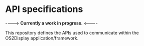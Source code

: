 # API specifications

----> **Currently a work in progress.** <----

This repository defines the APIs used to communicate within the OS2Display application/framework.